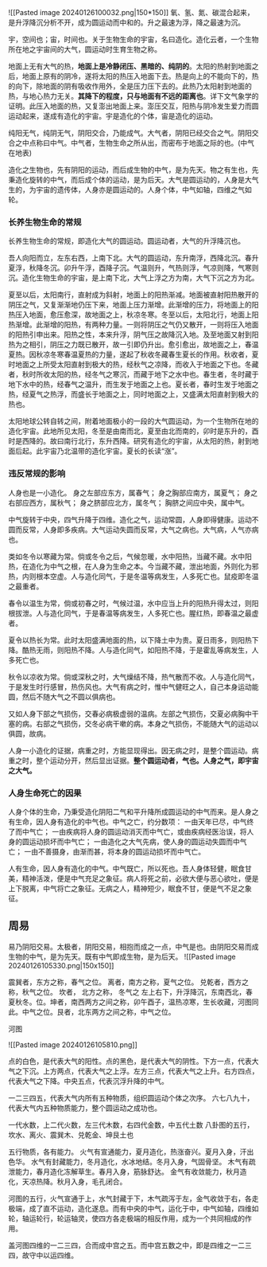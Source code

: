 
![[Pasted image 20240126100032.png|150*150]]
氧、氢、氮、碳混合起来，是升浮降沉分析不开，成为圆运动而中和的。升之最速为浮，降之最速为沉。

宇，空间也；宙，时间也。关于生物生命的宇宙，名曰造化。造化云者，一个生物所在地之宇宙间的大气，圆运动时生育生物之称。


地面上无有大气的热，**地面上是冷静闭压、黑暗的、纯阴的**。太阳的热射到地面之后，地面上原有的阴冷，遂将太阳的热压入地面下去。热是向上的不能向下的，热的向下，除地面的阴有吸收作用外，全是压力压下去的。此热乃太阳射到地面的热，与地心热力无关。**其降下的程度，只与地面有不远的距离也**。详下文气象学的证明。此压入地面的热，又复澎出地面上来。澎压交互，阳热与阴冷发生爱力而圆运动起来，遂成有造化的宇宙。宇是造化的个体，宙是造化的运动。

纯阳无气，纯阴无气，阴阳交合，乃能成气。大气者，阴阳已经交合之气。阴阳交合之中点称曰中气。中气者，生物生命之所从出，而密布于地面之际的也。(中气在地表)

造化之生物也，先有阴阳的运动，而后成生物的中气，是为先天。物之有生也，先秉造化旋转的中气，而后成个体的运动，是为后天。大气是圆运动的，人身是大气生的，为宇宙的遗传体，人身亦是圆运动的。人身个体，中气如轴，四维之气如轮。

### 长养生物生命的常规

长养生物生命的常规，即造化大气的圆运动。圆运动者，大气的升浮降沉也。

吾人向阳而立，左东右西，上南下北。大气的圆运动，东升南浮，西降北沉。春升夏浮，秋降冬沉。卯升午浮，酉降子沉。气温则升，气热则浮，气凉则降，气寒则沉。造化生物生命的宇宙，是上南下北，大气上浮之方为南，大气下沉之方为北。

夏至以后，太阳南行，直射成为斜射，地面上的阳热渐减。地面被直射阳热散开的阴压之气，又复渐渐地仍压下来，地面上压力渐增。此渐增的压力，将地面上的阳热压入地面，愈压愈深，故地面之上，秋凉冬寒。冬至以后，太阳北行，地面上阳热渐增。此渐增的阳热，有两种力量。一则将阴压之气仍又散开，一则将压入地面的阳热引申出来。阳热之性，本来升浮，阴气压之故降沉入地。及至地面又射到阳热为之相引，阴压之力既已散开，故一引即仍升出。愈引愈出，故地面之上，春温夏热。因秋凉冬寒春温夏热的力量，遂起了秋收冬藏春生夏长的作用。秋收者，夏时地面之上所受太阳直射到极大的热，经秋气之凉降，而收入于地面之下也。冬藏者，秋时所收太阳的热，经冬气之寒沉，而藏于地下之水中也。春生者，冬时藏于地下水中的热，经春气之温升，而生发于地面之上也。夏长者，春时生发于地面之热，经夏气之热浮，而盛长于地面之上，同时地面之上，又盛满太阳直射到极大的热也。

太阳地球公转自转之间，附着地面极小的一段的大气圆运动，为一个生物所在地的造化宇宙。此地所见太阳，冬至是由南而北，夏至由北而南的，卯时是东升的，酉时是西降的。故曰南行北行，东升西降。研究有造化的宇宙，从太阳的热，射到地面后起。此宇宙乃北温带的造化宇宙。夏长的长读“涨”。


### 违反常规的影响

人身也是一小造化。
身之左部应东方，属春气；
身之胸部应南方，属夏气；
身之右部应西方，属秋气；
身之脐部应北方，属冬气；
胸脐之间应中央，属中气。

中气旋转于中央，四气升降于四维。造化之气，运动常圆，人身即得健康。运动不圆而反常，人身即多疾病。大气运动失圆而反常，大气之病也。大气病，人气亦病也。

类如冬令以寒藏为常。倘或冬令之后，气候忽暖，水中阳热，当藏不藏。水中阳热，在造化为中气之根，在人身为生命之本。今当藏不藏，泄出地面，外则化为邪热，内则根本空虚。人与造化同气，于是冬温等病发生，人多死亡也。鼠疫即冬温之最重者。

春令以温生为常，倘或初春之时，气候过温，水中应当上升的阳热升得太过，则阳根拔泄。人与造化同气，于是春温等病发生，人多死亡也。腥红热，即春温之最虚者。

夏令以热长为常。此时太阳盛满地面的热，以下降土中为贵。夏日雨多，则阳热下降。酷热无雨，则阳热不降。人与造化同气，如阳热不降，于是霍乱等病发生，人多死亡也。

秋令以凉收为常。倘或深秋之时，大气燥结不降，热气散而不收。人与造化同气，于是发生时行感冒，热伤风也。大气有病之时，惟中气健旺之人，自己本身运动能圆，然后不随大气之不圆以俱病也。

又如人身下部之气损伤，交春必病极虚弱的温病。左部之气损伤，交夏必病胸中干塞的病。右部之气损伤，交冬必病干嗽的病。本身之气损伤，不能随大气的运动以俱圆，故病。

人身一小造化的证据，病重之时，方能显现得出。因无病之时，是整个圆运动。病重之时，整个运动分开，然后显出证据。**整个圆运动者，气也。人身之气，即宇宙之大气。**

### 人身生命死亡的因果

人身个体的生命，乃秉受造化阴阳二气和平升降所成圆运动的中气而来。是人身之有生命，因人身有造化的中气也。中气之亡，约分数项：
一由天年已尽，中气终了而中气亡；
一由疾病将人身的圆运动消灭而中气亡，或由疾病经医治误，将人身的圆运动损坏而中气亡；
一由造化之大气先病，使人身的圆运动失圆而中气亡；
一由不善摄身，由渐而甚，将本身的圆运动损坏而中气亡。

人有生命，因人身有造化的中气。中气既亡，所以死也。吾人身体轻健，眠食甘美，精神活泼，便是中气充足之象征。病人将死之前，必欲大便与恶心欲吐，便是上下脱离，中气将亡之象征。无病之人，精神短少，眠食不甘，便是气不足之象征。



## 周易





易乃阴阳交易。太极者，阴阳交易，相抱而成之一点，中气是也。由阴阳交易而成生物的中气，是为先天。既有中气即成生物，是为后天。
![[Pasted image 20240126105330.png|150x150]]

震巽者，东方之称，春气之位。
离者，南方之称，夏气之位。
兑乾者，西方之称，秋气之位。
坎者， 北方之称， 冬气之 左上右下，升浮降沉，东南西北，春夏秋冬。位。坤者，南西两方之间之称，卯午酉子，温热凉寒，生长收藏，河图同此。中气之位。艮者，北东两方之间之称，中气之位。

河图

![[Pasted image 20240126105810.png]]


点的白色，是代表大气的阳性。点的黑色，是代表大气的阴性。下方一点，代表大气之下沉。上方两点，代表大气之上浮。左方三点，代表大气之上升。右方四点，代表大气之下降。中央五点，代表沉浮升降的中气。

一二三四五，代表大气内所有五种物质，组织圆运动个体之次序。
六七八九十，代表大气内五种物质能力，整个圆运动之成功也。


一代水数，上二代火数，左三代木数，右四代金数，中五代土数
八卦图的五行，坎水、离火、震巽木、兑乾金、坤艮土也

五行物质，各有能力。
火气有宣通能力，夏月造化，热涨奋兴。夏月入身，汗出色华。
水气有封藏能力，冬月造化，水冰地结。冬月入身，气固骨坚。
木气有疏泄能力，春月造化冻解草生。春月入身，筋脉舒达。
金气有收敛能力，秋月造化，天凉热降。秋月入身，毛孔闭合。


河图的五行，火气宣通于上，水气封藏于下，木气疏泻于左，金气收敛于右，各走极端，成了直不运动，造化遂息。而有中央的中气，运化于中，中气如轴，四维如轮，轴运轮行，轮运轴灵，使四方各走极端的相反作用，成为一个共同相成的作用。

盖河图四维的一二三四，合而成中宫之五。而中宫五数之中，即是四维之一二三四，故守中以运四维。








